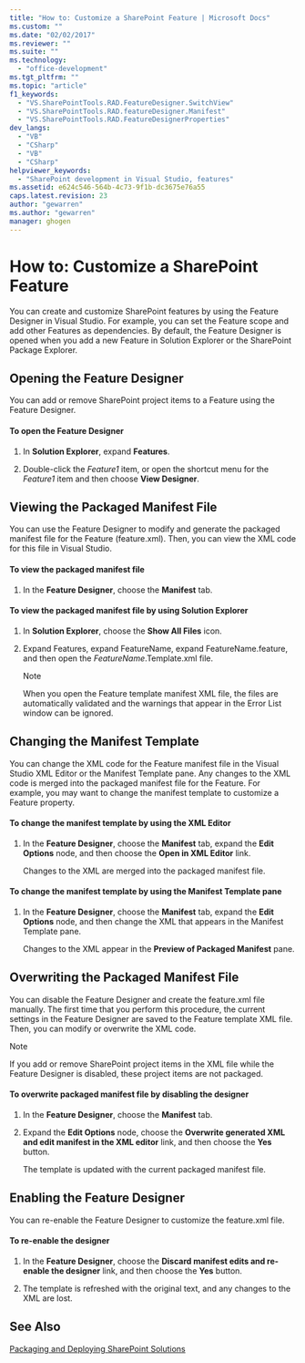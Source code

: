 ```yaml
---
title: "How to: Customize a SharePoint Feature | Microsoft Docs"
ms.custom: ""
ms.date: "02/02/2017"
ms.reviewer: ""
ms.suite: ""
ms.technology: 
  - "office-development"
ms.tgt_pltfrm: ""
ms.topic: "article"
f1_keywords: 
  - "VS.SharePointTools.RAD.FeatureDesigner.SwitchView"
  - "VS.SharePointTools.RAD.featureDesigner.Manifest"
  - "VS.SharePointTools.RAD.FeatureDesignerProperties"
dev_langs: 
  - "VB"
  - "CSharp"
  - "VB"
  - "CSharp"
helpviewer_keywords: 
  - "SharePoint development in Visual Studio, features"
ms.assetid: e624c546-564b-4c73-9f1b-dc3675e76a55
caps.latest.revision: 23
author: "gewarren"
ms.author: "gewarren"
manager: ghogen
---
```

# How to: Customize a SharePoint Feature
  You can create and customize SharePoint features by using the Feature Designer in Visual Studio. For example, you can set the Feature scope and add other Features as dependencies. By default, the Feature Designer is opened when you add a new Feature in Solution Explorer or the SharePoint Package Explorer.  
  
## Opening the Feature Designer  
 You can add or remove SharePoint project items to a Feature using the Feature Designer.  
  
#### To open the Feature Designer  
  
1.  In **Solution Explorer**, expand **Features**.  
  
2.  Double-click the *Feature1* item, or open the shortcut menu for the *Feature1* item and then choose **View Designer**.  
  
## Viewing the Packaged Manifest File  
 You can use the Feature Designer to modify and generate the packaged manifest file for the Feature (feature.xml). Then, you can view the XML code for this file in Visual Studio.  
  
#### To view the packaged manifest file  
  
1.  In the **Feature Designer**, choose the **Manifest** tab.  
  
#### To view the packaged manifest file by using Solution Explorer  
  
1.  In **Solution Explorer**, choose the **Show All Files** icon.  
  
2.  Expand Features, expand FeatureName, expand FeatureName.feature, and then open the *FeatureName*.Template.xml file.  
  
    > [!NOTE]  
    >  When you open the Feature template manifest XML file, the files are automatically validated and the warnings that appear in the Error List window can be ignored.  
  
## Changing the Manifest Template  
 You can change the XML code for the Feature manifest file in the Visual Studio XML Editor or the Manifest Template pane. Any changes to the XML code is merged into the packaged manifest file for the Feature. For example, you may want to change the manifest template to customize a Feature property.  
  
#### To change the manifest template by using the XML Editor  
  
1.  In the **Feature Designer**, choose the **Manifest** tab, expand the **Edit Options** node, and then choose the **Open in XML Editor** link.  
  
     Changes to the XML are merged into the packaged manifest file.  
  
#### To change the manifest template by using the Manifest Template pane  
  
1.  In the **Feature Designer**, choose the **Manifest** tab, expand the **Edit Options** node, and then change the XML that appears in the Manifest Template pane.  
  
     Changes to the XML appear in the **Preview of Packaged Manifest** pane.  
  
## Overwriting the Packaged Manifest File  
 You can disable the Feature Designer and create the feature.xml file manually. The first time that you perform this procedure, the current settings in the Feature Designer are saved to the Feature template XML file. Then, you can modify or overwrite the XML code.  
  
> [!NOTE]  
>  If you add or remove SharePoint project items in the XML file while the Feature Designer is disabled, these project items are not packaged.  
  
#### To overwrite packaged manifest file by disabling the designer  
  
1.  In the **Feature Designer**, choose the **Manifest** tab.  
  
2.  Expand the **Edit Options** node, choose the **Overwrite generated XML and edit manifest in the XML editor** link, and then choose the **Yes** button.  
  
     The template is updated with the current packaged manifest file.  
  
## Enabling the Feature Designer  
 You can re-enable the Feature Designer to customize the feature.xml file.  
  
#### To re-enable the designer  
  
1.  In the **Feature Designer**, choose the **Discard manifest edits and re-enable the designer** link, and then choose the **Yes** button.  
  
2.  The template is refreshed with the original text, and any changes to the XML are lost.  
  
## See Also  
 [Packaging and Deploying SharePoint Solutions](../sharepoint/packaging-and-deploying-sharepoint-solutions.md)  
  
  